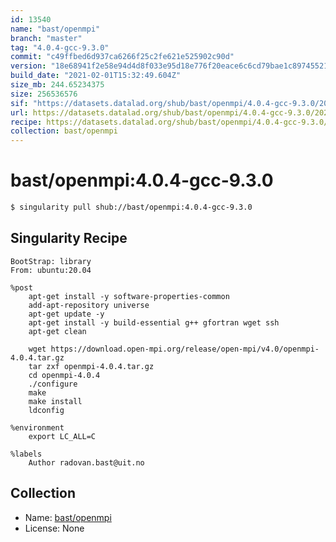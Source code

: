 ```yaml
---
id: 13540
name: "bast/openmpi"
branch: "master"
tag: "4.0.4-gcc-9.3.0"
commit: "c49ffbed6d937ca6266f25c2fe621e525902c90d"
version: "18e68941f2e58e94d4d8f033e95d18e776f20eace6c6cd79bae1c897455212fc"
build_date: "2021-02-01T15:32:49.604Z"
size_mb: 244.65234375
size: 256536576
sif: "https://datasets.datalad.org/shub/bast/openmpi/4.0.4-gcc-9.3.0/2021-02-01-c49ffbed-18e68941/18e68941f2e58e94d4d8f033e95d18e776f20eace6c6cd79bae1c897455212fc.sif"
url: https://datasets.datalad.org/shub/bast/openmpi/4.0.4-gcc-9.3.0/2021-02-01-c49ffbed-18e68941/
recipe: https://datasets.datalad.org/shub/bast/openmpi/4.0.4-gcc-9.3.0/2021-02-01-c49ffbed-18e68941/Singularity
collection: bast/openmpi
---
```


# bast/openmpi:4.0.4-gcc-9.3.0

```bash
$ singularity pull shub://bast/openmpi:4.0.4-gcc-9.3.0
```

## Singularity Recipe

```singularity
BootStrap: library
From: ubuntu:20.04

%post
    apt-get install -y software-properties-common
    add-apt-repository universe
    apt-get update -y
    apt-get install -y build-essential g++ gfortran wget ssh
    apt-get clean

    wget https://download.open-mpi.org/release/open-mpi/v4.0/openmpi-4.0.4.tar.gz
    tar zxf openmpi-4.0.4.tar.gz
    cd openmpi-4.0.4
    ./configure
    make
    make install
    ldconfig

%environment
    export LC_ALL=C

%labels
    Author radovan.bast@uit.no
```

## Collection

 - Name: [bast/openmpi](https://github.com/bast/openmpi)
 - License: None

